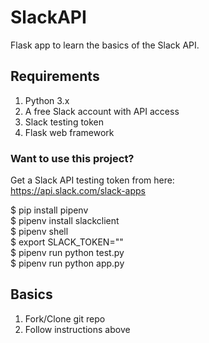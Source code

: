 # SlackAPI

Flask app to learn the basics of the Slack API.

## Requirements
1. Python 3.x
2. A free Slack account with API access
3. Slack testing token
4. Flask web framework

### Want to use this project?

Get a Slack API testing token from here:<br />
https://api.slack.com/slack-apps

$ pip install pipenv<br />
$ pipenv install slackclient<br />
$ pipenv shell<br />
$ export SLACK_TOKEN="<your token goes here>"<br />
$ pipenv run python test.py<br />
$ pipenv run python app.py<br />

## Basics

1. Fork/Clone git repo
2. Follow instructions above
